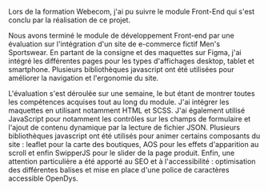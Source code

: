 Lors de la formation Webecom, j'ai pu suivre le module Front-End qui s'est conclu par la réalisation de ce projet.

Nous avons terminé le module de développement Front-end par une évaluation sur l'intégration d'un site de e-commerce fictif Men's Sportswear. En partant de la consigne et des maquettes sur Figma, j'ai intégré les différentes pages pour les types d'affichages desktop, tablet et smartphone. Plusieurs bibliothèques javascript ont été utilisées pour améliorer la navigation et l'ergonomie du site.

L'évaluation s'est déroulée sur une semaine, le but étant de montrer toutes les compétences acquises tout au long du module. J'ai intégrer les maquettes en utilisant notamment HTML et SCSS. J'ai également utilisé JavaScript pour notamment les contrôles sur les champs de formulaire et l'ajout de contenu dynamique par la lecture de fichier JSON. Plusieurs bibliothèques javascript ont été utilisés pour animer certains composants du site : leaflet pour la carte des boutiques, AOS pour les effets d'apparition au scroll et enfin SwipperJS pour le slider de la page produit. Enfin, une attention particulière a été apporté au SEO et à l'accessibilité : optimisation des différentes balises et mise en place d'une police de caractères accessible OpenDys.
